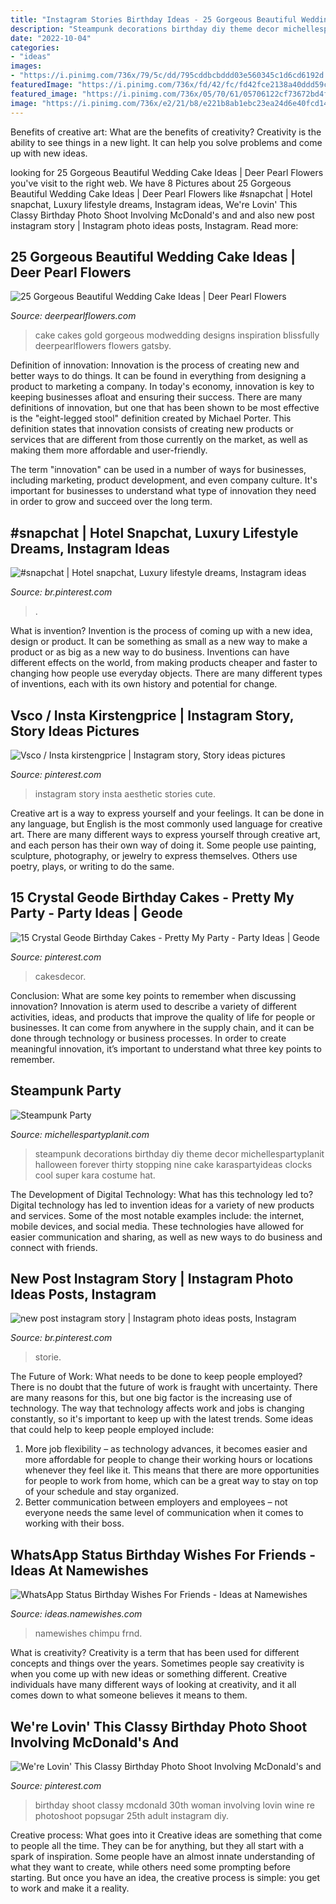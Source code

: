 ```yaml
---
title: "Instagram Stories Birthday Ideas - 25 Gorgeous Beautiful Wedding Cake Ideas"
description: "Steampunk decorations birthday diy theme decor michellespartyplanit halloween forever thirty stopping nine cake karaspartyideas clocks cool super kara costume hat"
date: "2022-10-04"
categories:
- "ideas"
images:
- "https://i.pinimg.com/736x/79/5c/dd/795cddbcbddd03e560345c1d6cd6192d.jpg"
featuredImage: "https://i.pinimg.com/736x/fd/42/fc/fd42fce2138a40ddd59cc826ca91f1d0.jpg"
featured_image: "https://i.pinimg.com/736x/05/70/61/05706122cf73672bd4f6eca0c7cada2f.jpg"
image: "https://i.pinimg.com/736x/e2/21/b8/e221b8ab1ebc23ea24d6e40fcd14e214.jpg"
---
```



Benefits of creative art: What are the benefits of creativity?
Creativity is the ability to see things in a new light. It can help you solve problems and come up with new ideas.

	

		
looking for 25 Gorgeous Beautiful Wedding Cake Ideas | Deer Pearl Flowers you've visit to the right web. We have 8 Pictures about 25 Gorgeous Beautiful Wedding Cake Ideas | Deer Pearl Flowers like #snapchat | Hotel snapchat, Luxury lifestyle dreams, Instagram ideas, We&#039;re Lovin&#039; This Classy Birthday Photo Shoot Involving McDonald&#039;s and and also new post instagram story | Instagram photo ideas posts, Instagram. Read more:
		
    
## 25 Gorgeous Beautiful Wedding Cake Ideas | Deer Pearl Flowers

<img loading=lazy src="http://www.deerpearlflowers.com/wp-content/uploads/2015/10/red-black-gold-and-white-wedding-cake.jpg" onerror="this.onerror=null;this.src='https://tse3.mm.bing.net/th?id=OIP.tTlpUIoN4CVw-YzMHMo_DAHaKU&amp;pid=15.1';" alt="25 Gorgeous Beautiful Wedding Cake Ideas | Deer Pearl Flowers">

_Source: deerpearlflowers.com_

>cake cakes gold gorgeous modwedding designs inspiration blissfully deerpearlflowers flowers gatsby. 

	

Definition of innovation:
Innovation is the process of creating new and better ways to do things. It can be found in everything from designing a product to marketing a company. In today's economy, innovation is key to keeping businesses afloat and ensuring their success.
There are many definitions of innovation, but one that has been shown to be most effective is the "eight-legged stool" definition created by Michael Porter. This definition states that innovation consists of creating new products or services that are different from those currently on the market, as well as making them more affordable and user-friendly.

The term "innovation" can be used in a number of ways for businesses, including marketing, product development, and even company culture. It's important for businesses to understand what type of innovation they need in order to grow and succeed over the long term.

    
## #snapchat | Hotel Snapchat, Luxury Lifestyle Dreams, Instagram Ideas

<img loading=lazy src="https://i.pinimg.com/736x/fd/42/fc/fd42fce2138a40ddd59cc826ca91f1d0.jpg" onerror="this.onerror=null;this.src='https://tse2.mm.bing.net/th?id=OIP.aN7aSxKuTbLdppScKVmtdQHaOk&amp;pid=15.1';" alt="#snapchat | Hotel snapchat, Luxury lifestyle dreams, Instagram ideas">

_Source: br.pinterest.com_

>. 

	

What is invention?
Invention is the process of coming up with a new idea, design or product. It can be something as small as a new way to make a product or as big as a new way to do business. Inventions can have different effects on the world, from making products cheaper and faster to changing how people use everyday objects. There are many different types of inventions, each with its own history and potential for change.

    
## Vsco / Insta Kirstengprice | Instagram Story, Story Ideas Pictures

<img loading=lazy src="https://i.pinimg.com/736x/34/2b/cd/342bcd497e2c21bfbbb118d15850d326.jpg" onerror="this.onerror=null;this.src='https://tse3.mm.bing.net/th?id=OIP.7-RaKoHxeXI7rzVQknB-wgHaMU&amp;pid=15.1';" alt="Vsco / Insta kirstengprice | Instagram story, Story ideas pictures">

_Source: pinterest.com_

>instagram story insta aesthetic stories cute. 

	

Creative art is a way to express yourself and your feelings. It can be done in any language, but English is the most commonly used language for creative art. There are many different ways to express yourself through creative art, and each person has their own way of doing it. Some people use painting, sculpture, photography, or jewelry to express themselves. Others use poetry, plays, or writing to do the same.

    
## 15 Crystal Geode Birthday Cakes - Pretty My Party - Party Ideas | Geode

<img loading=lazy src="https://i.pinimg.com/736x/79/5c/dd/795cddbcbddd03e560345c1d6cd6192d.jpg" onerror="this.onerror=null;this.src='https://tse2.mm.bing.net/th?id=OIP.wgsaZlS_JIVzCzJ7DqQ1jAHaLH&amp;pid=15.1';" alt="15 Crystal Geode Birthday Cakes - Pretty My Party - Party Ideas | Geode">

_Source: pinterest.com_

>cakesdecor. 

	

Conclusion: What are some key points to remember when discussing innovation?
Innovation is aterm used to describe a variety of different activities, ideas, and products that improve the quality of life for people or businesses. It can come from anywhere in the supply chain, and it can be done through technology or business processes. In order to create meaningful innovation, it’s important to understand what three key points to remember.

    
## Steampunk Party

<img loading=lazy src="https://i2.wp.com/michellespartyplanit.com/wp-content/uploads/2014/09/IMG_2064mls.jpg" onerror="this.onerror=null;this.src='https://tse1.mm.bing.net/th?id=OIP.YjR8vCBMmWpkpQm9NZqEeQHaLH&amp;pid=15.1';" alt="Steampunk Party">

_Source: michellespartyplanit.com_

>steampunk decorations birthday diy theme decor michellespartyplanit halloween forever thirty stopping nine cake karaspartyideas clocks cool super kara costume hat. 

	

The Development of Digital Technology: What has this technology led to?
Digital technology has led to invention ideas for a variety of new products and services. Some of the most notable examples include: the internet, mobile devices, and social media. These technologies have allowed for easier communication and sharing, as well as new ways to do business and connect with friends.

    
## New Post Instagram Story | Instagram Photo Ideas Posts, Instagram

<img loading=lazy src="https://i.pinimg.com/736x/e2/21/b8/e221b8ab1ebc23ea24d6e40fcd14e214.jpg" onerror="this.onerror=null;this.src='https://tse2.mm.bing.net/th?id=OIP.SGAx-nIjOXXrqN4k4phZggHaNK&amp;pid=15.1';" alt="new post instagram story | Instagram photo ideas posts, Instagram">

_Source: br.pinterest.com_

>storie. 

	

The Future of Work: What needs to be done to keep people employed?
There is no doubt that the future of work is fraught with uncertainty. There are many reasons for this, but one big factor is the increasing use of technology. The way that technology affects work and jobs is changing constantly, so it's important to keep up with the latest trends. Some ideas that could help to keep people employed include: 
1) More job flexibility – as technology advances, it becomes easier and more affordable for people to change their working hours or locations whenever they feel like it. This means that there are more opportunities for people to work from home, which can be a great way to stay on top of your schedule and stay organized. 
2) Better communication between employers and employees – not everyone needs the same level of communication when it comes to working with their boss.

    
## WhatsApp Status Birthday Wishes For Friends - Ideas At Namewishes

<img loading=lazy src="https://ideas.namewishes.com/wp-content/uploads/2020/12/1403a7db67813e0f9c3ca4d43348831c.jpg" onerror="this.onerror=null;this.src='https://tse2.mm.bing.net/th?id=OIP.sKo9fmpLYmUVTIjlvOaaIwHaLH&amp;pid=15.1';" alt="WhatsApp Status Birthday Wishes For Friends - Ideas at Namewishes">

_Source: ideas.namewishes.com_

>namewishes chimpu frnd. 

	

What is creativity?
Creativity is a term that has been used for different concepts and things over the years. Sometimes people say creativity is when you come up with new ideas or something different. Creative individuals have many different ways of looking at creativity, and it all comes down to what someone believes it means to them.

    
## We&#039;re Lovin&#039; This Classy Birthday Photo Shoot Involving McDonald&#039;s And

<img loading=lazy src="https://i.pinimg.com/736x/05/70/61/05706122cf73672bd4f6eca0c7cada2f.jpg" onerror="this.onerror=null;this.src='https://tse2.mm.bing.net/th?id=OIP.xHQwMuBwFOnyj40snA980AHaLG&amp;pid=15.1';" alt="We&#039;re Lovin&#039; This Classy Birthday Photo Shoot Involving McDonald&#039;s and">

_Source: pinterest.com_

>birthday shoot classy mcdonald 30th woman involving lovin wine re photoshoot popsugar 25th adult instagram diy. 

	

Creative process: What goes into it
Creative ideas are something that come to people all the time. They can be for anything, but they all start with a spark of inspiration. Some people have an almost innate understanding of what they want to create, while others need some prompting before starting. But once you have an idea, the creative process is simple: you get to work and make it a reality.

